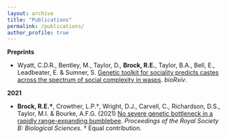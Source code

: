 ```yaml
---
layout: archive
title: "Publications"
permalink: /publications/
author_profile: true
---
```


**Preprints**

* Wyatt, C.D.R., Bentley, M., Taylor, D., **Brock, R.E.**, Taylor, B.A., Bell, E., Leadbeater, E. & Sumner, S. [Genetic toolkit for sociality predicts castes across the spectrum of social complexity in wasps](https://www.biorxiv.org/content/10.1101/2020.12.08.407056v2). *bioRxiv*.
<div data-badge-type="donut" data-doi="10.1101/2020.12.08.407056" data-hide-no-mentions="true" class="altmetric-embed"></div>

<span class="__dimensions_badge_embed__" data-doi="10.1101/2020.12.08.407056" data-style="small_circle" data-hide-zero-citations="true"> <span data-badge-popover="right" data-badge-type="donut" data-doi="10.1101/2020.12.08.407056" data-hide-no-mentions="true" class="altmetric-embed"> </span>

**2021**

* **Brock, R.E.†**, Crowther, L.P.†, Wright, D.J., Carvell, C., Richardson, D.S., Taylor, M.I. & Bourke, A.F.G. (2021) [No severe genetic bottleneck in a rapidly range-expanding bumblebee](https://royalsocietypublishing.org/doi/10.1098/rspb.2020.2639). *Proceedings of the Royal Society B: Biological Sciences*. † Equal contribution.
<div data-badge-type="donut" data-doi="10.1098/rspb.2020.2639" data-hide-no-mentions="true" class="altmetric-embed"></div>

<span class="__dimensions_badge_embed__" data-doi="10.1098/rspb.2020.2639" data-style="small_circle" data-hide-zero-citations="true"> <span data-badge-popover="right" data-badge-type="donut" data-doi="10.1098/rspb.2020.2639" data-hide-no-mentions="true" class="altmetric-embed"> </span>
